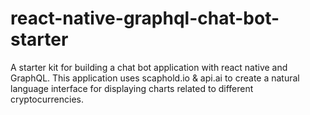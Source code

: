 # react-native-graphql-chat-bot-starter
A starter kit for building a chat bot application with react native and GraphQL. This application uses scaphold.io &amp; api.ai to create a natural language interface for displaying charts related to different cryptocurrencies.
